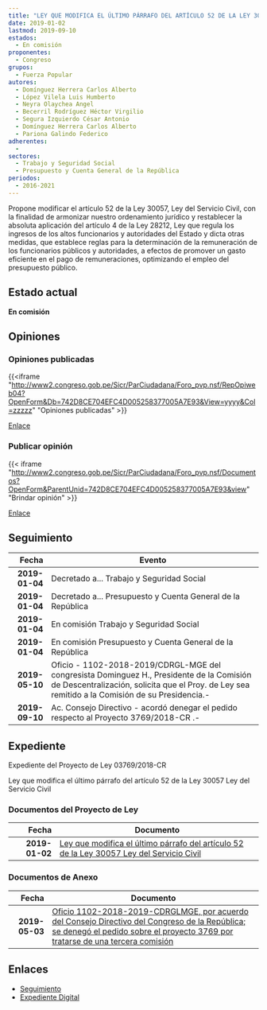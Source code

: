 ```yaml
---
title: "LEY QUE MODIFICA EL ÚLTIMO PÁRRAFO DEL ARTÍCULO 52 DE LA LEY 30057 LEY DEL SERVICIO CIVIL"
date: 2019-01-02
lastmod: 2019-09-10
estados: 
  - En comisión
proponentes: 
  - Congreso
grupos: 
  - Fuerza Popular
autores: 
  - Domínguez Herrera Carlos Alberto
  - López Vilela Luis Humberto
  - Neyra Olaychea Angel
  - Becerril Rodríguez Héctor Virgilio
  - Segura Izquierdo César Antonio
  - Domínguez Herrera Carlos Alberto
  - Pariona Galindo Federico
adherentes: 
  - 
sectores: 
  - Trabajo y Seguridad Social
  - Presupuesto y Cuenta General de la República
periodos: 
  - 2016-2021
---
```


Propone modificar el artículo 52 de la Ley 30057, Ley del Servicio Civil, con la finalidad de armonizar nuestro ordenamiento jurídico y restablecer la absoluta aplicación del artículo 4 de la Ley 28212, Ley que regula los ingresos de los altos funcionarios y autoridades del Estado y dicta otras medidas, que establece reglas para la determinación de la remuneración de los funcionarios públicos y autoridades, a efectos de promover un gasto eficiente en el pago de remuneraciones, optimizando el empleo del presupuesto público.


## Estado actual

**En comisión**

## Opiniones

### Opiniones publicadas

{{<iframe "http://www2.congreso.gob.pe/Sicr/ParCiudadana/Foro_pvp.nsf/RepOpiweb04?OpenForm&Db=742D8CE704EFC4D005258377005A7E93&View=yyyy&Col=zzzzz" "Opiniones publicadas" >}}

[Enlace](http://www2.congreso.gob.pe/Sicr/ParCiudadana/Foro_pvp.nsf/RepOpiweb04?OpenForm&Db=742D8CE704EFC4D005258377005A7E93&View=yyyy&Col=zzzzz)
### Publicar opinión

{{< iframe "http://www2.congreso.gob.pe/Sicr/ParCiudadana/Foro_pvp.nsf/Documentos?OpenForm&ParentUnid=742D8CE704EFC4D005258377005A7E93&view" "Brindar opinión" >}}

[Enlace](http://www2.congreso.gob.pe/Sicr/ParCiudadana/Foro_pvp.nsf/Documentos?OpenForm&ParentUnid=742D8CE704EFC4D005258377005A7E93&view)

## Seguimiento

| Fecha | Evento |
|------:|--------|
| **2019-01-04** | Decretado a... Trabajo y Seguridad Social|
| **2019-01-04** | Decretado a... Presupuesto y Cuenta General de la República|
| **2019-01-04** | En comisión Trabajo y Seguridad Social|
| **2019-01-04** | En comisión Presupuesto y Cuenta General de la República|
| **2019-05-10** | Oficio - 1102-2018-2019/CDRGL-MGE del congresista Dominguez H., Presidente de la Comisión de Descentralización, solicita que el Proy. de Ley sea remitido a la Comisión de su Presidencia.-|
| **2019-09-10** | Ac. Consejo Directivo - acordó denegar el pedido respecto al Proyecto 3769/2018-CR .-|


## Expediente

Expediente del Proyecto de Ley 03769/2018-CR

Ley que modifica el último párrafo del artículo 52 de la Ley 30057 Ley del Servicio Civil


### Documentos del Proyecto de Ley

| Fecha | Documento |
|------:|--------|
| **2019-01-02** | [Ley que modifica el último párrafo del artículo 52 de la Ley 30057 Ley del Servicio Civil](http://www.leyes.congreso.gob.pe/Documentos/2016_2021/Proyectos_de_Ley_y_de_Resoluciones_Legislativas/PL0376920190102.pdf) |

### Documentos de Anexo

| Fecha | Documento |
|------:|--------|
| **2019-05-03** | [Oficio 1102-2018-2019-CDRGLMGE, por acuerdo del Consejo Directivo del Congreso de la República; se denegó el pedido sobre el proyecto 3769 por tratarse de una tercera comisión](http://www.leyes.congreso.gob.pe/Documentos/2016_2021/Consejo_Directivo/Pedidos_Pase_a_Comision/OFICIO-1102-2018-2019-CDRGLMGE.pdf) |

## Enlaces 

- [Seguimiento](http://www2.congreso.gob.pe/Sicr/TraDocEstProc/CLProLey2016.nsf/f7fff46988ca05b1052578e100829cc7/b441117a35995ffc052583760079732c?OpenDocument)
- [Expediente Digital](http://www2.congreso.gob.pe/Sicr/TraDocEstProc/CLProLey2016.nsf/f7fff46988ca05b1052578e100829cc7/b441117a35995ffc052583760079732c?OpenDocument&Click=05257FB7005EB655.eb71d0cf91d8294e05256cdf006b5706/$Body/0.1C6C)

